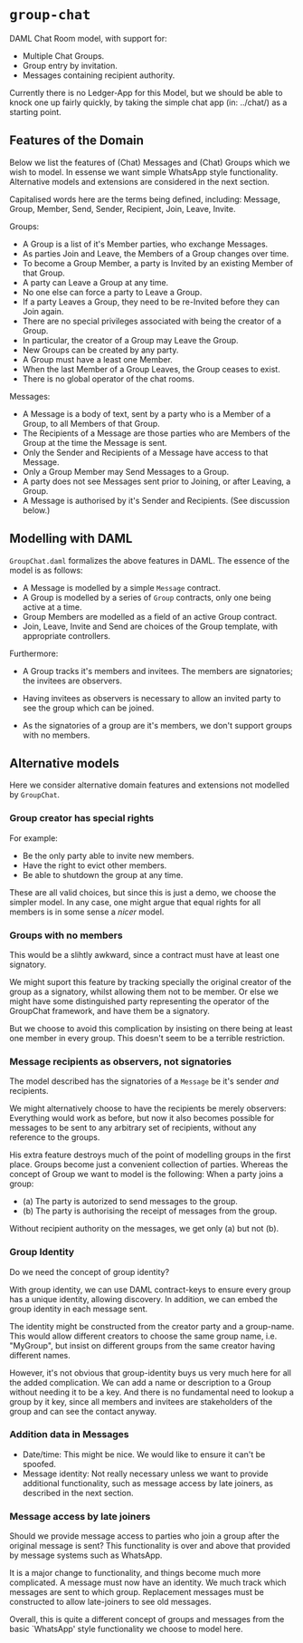 
# `group-chat`

DAML Chat Room model, with support for:

- Multiple Chat Groups.
- Group entry by invitation.
- Messages containing recipient authority.

Currently there is no Ledger-App for this Model, but we should be able to knock one up fairly quickly, by taking the simple chat app (in: ../chat/) as a starting point.


## Features of the Domain

Below we list the features of (Chat) Messages and (Chat) Groups which we wish to model.
In essense we want simple WhatsApp style functionality.
Alternative models and extensions are considered in the next section.

Capitalised words here are the terms being defined, including: Message, Group, Member, Send, Sender, Recipient, Join, Leave, Invite.

Groups:

- A Group is a list of it's Member parties, who exchange Messages.
- As parties Join and Leave, the Members of a Group changes over time.
- To become a Group Member, a party is Invited by an existing Member of that Group.
- A party can Leave a Group at any time.
- No one else can force a party to Leave a Group.
- If a party Leaves a Group, they need to be re-Invited before they can Join again.
- There are no special privileges associated with being the creator of a Group.
- In particular, the creator of a Group may Leave the Group.
- New Groups can be created by any party.
- A Group must have a least one Member.
- When the last Member of a Group Leaves, the Group ceases to exist.
- There is no global operator of the chat rooms.

Messages:

- A Message is a body of text, sent by a party who is a Member of a Group, to all Members of that Group.
- The Recipients of a Message are those parties who are Members of the Group at the time the Message is sent.
- Only the Sender and Recipients of a Message have access to that Message.
- Only a Group Member may Send Messages to a Group.
- A party does not see Messages sent prior to Joining, or after Leaving, a Group.
- A Message is authorised by it's Sender and Recipients. (See discussion below.)


## Modelling with DAML

`GroupChat.daml` formalizes the above features in DAML. The essence of the model is as follows:

- A Message is modelled by a simple `Message` contract.
- A Group is modelled by a series of `Group` contracts, only one being active at a time.
- Group Members are modelled as a field of an active Group contract.
- Join, Leave, Invite and Send are choices of the Group template, with appropriate controllers.

Furthermore:

- A Group tracks it's members and invitees. The members are signatories; the invitees are observers.

- Having invitees as observers is necessary to allow an invited party to see the group which can be joined.

- As the signatories of a group are it's members, we don't support groups with no members.



## Alternative models

Here we consider alternative domain features and extensions not modelled by `GroupChat`.


### Group creator has special rights

For example:

- Be the only party able to invite new members.
- Have the right to evict other members.
- Be able to shutdown the group at any time.

These are all valid choices, but since this is just a demo, we choose the simpler model. In any case, one might argue that equal rights for all members is in some sense a *nicer* model.


### Groups with no members

This would be a slihtly awkward, since a contract must have at least one signatory.

We might suport this feature by tracking specially the original creator of the group as a signatory, whilst allowing them not to be member.
Or else we might have some distinguished party representing the operator of the GroupChat framework, and have them be a signatory.

But we choose to avoid this complication by insisting on there being at least one member in every group. This doesn't seem to be a terrible restriction.


### Message recipients as observers, not signatories

The model described has the signatories of a `Message` be it's sender *and* recipients.

We might alternatively choose to have the recipients be merely observers: Everything would work as before, but now it also becomes possible for messages to be sent to any arbitrary set of recipients, without any reference to the groups.

His extra feature destroys much of the point of modelling groups in the first place. Groups become just a convenient collection of parties. Whereas the concept of Group we want to model is the following: When a party joins a group:

- (a) The party is autorized to send messages to the group.
- (b) The party is authorising the receipt of messages from the group.

Without recipient authority on the messages, we get only (a) but not (b).


### Group Identity

Do we need the concept of group identity?

With group identity, we can use DAML contract-keys to ensure every group has a unique identity, allowing discovery.
In addition, we can embed the group identity in each message sent.

The identity might be constructed from the creator party and a group-name.
This would allow different creators to choose the same group name, i.e. "MyGroup", but insist on
different groups from the same creator having different names.

However, it's not obvious that group-identity buys us very much here for all the added complication.
We can add a name or description to a Group without needing it to be a key.
And there is no fundamental need to lookup a group by it key, since all members and invitees are stakeholders of the group and can see the contact anyway.


### Addition data in Messages

- Date/time: This might be nice. We would like to ensure it can't be spoofed.
- Message identity: Not really necessary unless we want to provide additional functionality, such as message access by late joiners, as described in the next section.


### Message access by late joiners

Should we provide message access to parties who join a group after the original message is sent?
This functionality is over and above that provided by message systems such as WhatsApp.

It is a major change to functionality, and things become much more complicated.
A message must now have an identity.
We much track which messages are sent to which group.
Replacement messages must be constructed to allow late-joiners to see old messages.

Overall, this is quite a different concept of groups and messages from the basic `WhatsApp' style functionality we choose to model here.
